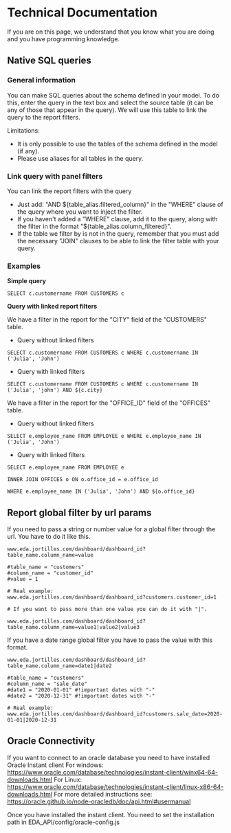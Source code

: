 # Technical Documentation

If you are on this page, we understand that you know what you are doing and you have programming knowledge.

## Native SQL queries

### General information

You can make SQL queries about the schema defined in your model. To do this, enter the query in the text box and select the source table (it can be any of those that appear in the query). We will use this table to link the query to the report filters.

Limitations:

* It is only possible to use the tables of the schema defined in the model (if any).
* Please use aliases for all tables in the query.

### Link query with panel filters

You can link the report filters with the query

* Just add: "AND ${table_alias.filtered_column}" in the "WHERE" clause of the query where you want to inject the filter.
* If you haven't added a "WHERE" clause, add it to the query, along with the filter in the format "${table_alias.column_filtered}".
* If the table we filter by is not in the query, remember that you must add the necessary "JOIN" clauses to be able to link the filter table with your query.

### Examples

**Simple query**

```
SELECT c.customername FROM CUSTOMERS c
```

**Query with linked report filters**

We have a filter in the report for the "CITY" field of the "CUSTOMERS" table.

* Query without linked filters

```
SELECT c.customername FROM CUSTOMERS c WHERE c.customername IN ('Julia', 'John')
```

* Query with linked filters

```
SELECT c.customername FROM CUSTOMERS c WHERE c.customername IN ('Julia', 'john') AND ${c.city}
```

We have a filter in the report for the "OFFICE_ID" field of the "OFFICES" table.

* Query without linked filters

```
SELECT e.employee_name FROM EMPLOYEE e WHERE e.employee_name IN ('Julia', 'John')
```

* Query with linked filters

```
SELECT e.employee_name FROM EMPLOYEE e

INNER JOIN OFFICES o ON o.office_id = e.office_id

WHERE e.employee_name IN ('Julia', 'John') AND ${o.office_id}
```

## Report global filter by url params

If you need to pass a string or number value for a global filter through the url. You have to do it like this.

```
www.eda.jortilles.com/dashboard/dashboard_id?table_name.column_name=value

#table_name = "customers"
#column_name = "customer_id"
#value = 1

# Real example:
www.eda.jortilles.com/dashboard/dashboard_id?customers.customer_id=1

# If you want to pass more than one value you can do it with "|".

www.eda.jortilles.com/dashboard/dashboard_id?table_name.column_name=value1|value2|value3

```

If you have a date range global filter you have to pass the value with this format.

```
www.eda.jortilles.com/dashboard/dashboard_id?table_name.column_name=date1|date2

#table_name = "customers"
#column_name = "sale_date"
#date1 = "2020-01-01" #!important dates with "-"
#date2 = "2020-12-31" #!important dates with "-"

# Real example:
www.eda.jortilles.com/dashboard/dashboard_id?customers.sale_date=2020-01-01|2020-12-31
```



## Oracle Connectivity

If you want to connect to an oracle database you need to have installed Oracle Instant client 
For windows: https://www.oracle.com/database/technologies/instant-client/winx64-64-downloads.html
For Linux: https://www.oracle.com/database/technologies/instant-client/linux-x86-64-downloads.html
For more detailed instructions see: https://oracle.github.io/node-oracledb/doc/api.html#usermanual

Once you have installed the instant client. You need to set the installation path in EDA_API/config/oracle-config.js
